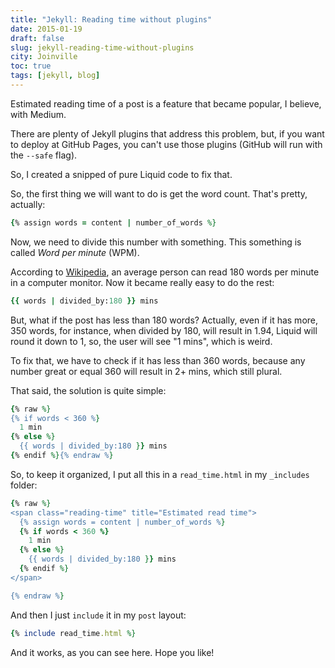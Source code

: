 ```yaml
---
title: "Jekyll: Reading time without plugins"
date: 2015-01-19
draft: false
slug: jekyll-reading-time-without-plugins
city: Joinville
toc: true
tags: [jekyll, blog]
---
```


Estimated reading time of a post is a feature that became popular, I believe, with Medium.

There are plenty of Jekyll plugins that address this problem, but, if you want to deploy at GitHub Pages, you can't use those plugins (GitHub will run with the `--safe` flag).

So, I created a snipped of pure Liquid code to fix that.

So, the first thing we will want to do is get the word count. That's pretty, actually:

```ruby
{% assign words = content | number_of_words %}
```

Now, we need to divide this number with something. This something is called *Word per minute* (WPM). 

According to [Wikipedia](http://en.wikipedia.org/wiki/Words_per_minute), an average person  can read 180 words per minute in a computer monitor. Now it became really easy to do the rest:

```ruby
{{ words | divided_by:180 }} mins
```

But, what if the post has less than 180 words? Actually, even if it has more, 350 words, for instance, when divided by 180, will result in 1.94, Liquid will round it down to 1, so, the user will see "1 mins", which is weird. 

To fix that, we have to check if it has less than 360 words, because any number great or equal 360 will result in 2+ mins, which still plural. 

That said, the solution is quite simple:

```ruby
{% raw %}
{% if words < 360 %}
  1 min
{% else %}
  {{ words | divided_by:180 }} mins
{% endif %}{% endraw %}
```

So, to keep it organized, I put all this in a `read_time.html` in my `_includes` folder:

```ruby
{% raw %}
<span class="reading-time" title="Estimated read time">
  {% assign words = content | number_of_words %}
  {% if words < 360 %}
    1 min
  {% else %}
    {{ words | divided_by:180 }} mins
  {% endif %}
</span>

{% endraw %}
```

And then I just `include` it in my `post` layout:

```ruby
{% include read_time.html %}
```

And it works, as you can see here. Hope you like!
